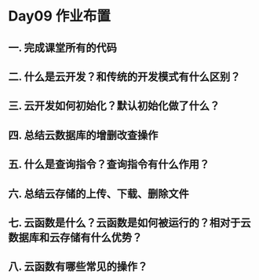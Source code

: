 # Day09 作业布置

## 一. 完成课堂所有的代码







## 二. 什么是云开发？和传统的开发模式有什么区别？







## 三. 云开发如何初始化？默认初始化做了什么？







## 四. 总结云数据库的增删改查操作







## 五. 什么是查询指令？查询指令有什么作用？







## 六. 总结云存储的上传、下载、删除文件







## 七. 云函数是什么？云函数是如何被运行的？相对于云数据库和云存储有什么优势？







## 八. 云函数有哪些常见的操作？

























































































